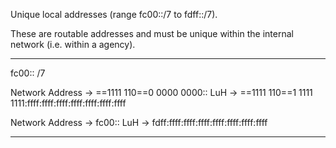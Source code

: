 Unique local addresses (range fc00::/7 to fdff::/7).

These are routable addresses and must be unique within the internal network (i.e. within a agency).

***

fc00:: /7

Network Address -> ==1111 110==0 0000 0000::
LuH -> ==1111 110==1 1111 1111:ffff:ffff:ffff:ffff:ffff:ffff:ffff

Network Address -> fc00::
LuH -> fdff:ffff:ffff:ffff:ffff:ffff:ffff:ffff

***
